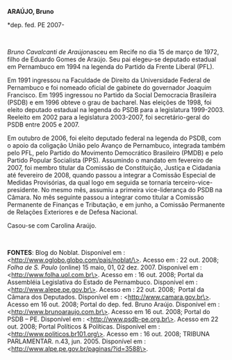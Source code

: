 **ARAÚJO, Bruno**

\*dep. fed. PE 2007-

 

*Bruno Cavalcanti de Araújo*nasceu em Recife no dia 15 de março de 1972,
filho de Eduardo Gomes de Araújo. Seu pai elegeu-se deputado estadual em
Pernambuco em 1994 na legenda do Partido da Frente Liberal (PFL).

Em 1991 ingressou na Faculdade de Direito da Universidade Federal de
Pernambuco e foi nomeado oficial de gabinete do governador Joaquim
Francisco. Em 1995 ingressou no Partido da Social Democracia Brasileira
(PSDB) e em 1996 obteve o grau de bacharel. Nas eleições de 1998, foi
eleito deputado estadual na legenda do PSDB para a legislatura
1999-2003. Reeleito em 2002 para a legislatura 2003-2007, foi
secretário-geral do PSDB entre 2005 e 2007.

Em outubro de 2006, foi eleito deputado federal na legenda do PSDB, com
o apoio da coligação União pelo Avanço de Pernambuco, integrada também
pelo PFL, pelo Partido do Movimento Democrático Brasileiro (PMDB) e pelo
Partido Popular Socialista (PPS). Assumindo o mandato em fevereiro de
2007, foi membro titular da Comissão de Constituição, Justiça e
Cidadania até fevereiro de 2008, quando passou a integrar a Comissão
Especial de Medidas Provisórias, da qual logo em seguida se tornaria
terceiro-vice-presidente. No mesmo mês, assumiu a primeira
vice-liderança do PSDB na Câmara. No mês seguinte passou a integrar como
titular a Comissão Permanente de Finanças e Tributação, e em junho, a
Comissão Permanente de Relações Exteriores e de Defesa Nacional.

Casou-se com Carolina Araújo.

 

**FONTES**: Blog do Noblat. Disponível em :
\<http://www.oglobo.globo.com/pais/noblat/\>. Acesso em : 22 out. 2008;
*Folha de S. Paulo* (online) 15 maio, 01, 02 dez. 2007. Disponível em :
\<http://www.folha.uol.com.br\>. Acesso em : 16 out. 2008; Portal da
Assembléia Legislativa do Estado de Pernambuco. Disponível em :
\<http://www.alepe.pe.gov.br\>. Acesso em : 22 out. 2008;  Portal da
Câmara dos Deputados. Disponível em : \<http://www.camara.gov.br\>.
Acesso em 16 out. 2008; Portal do dep. fed. Bruno Araújo. Disponível em
: \<http://www.brunoaraujo.com.br\>. Acesso em 16 out. 2008; Portal do
PSDB – PE. Disponível em : \<http://www.psdb-pe.org.br\>. Acesso em 22
out. 2008; Portal Políticos & Políticas. Disponível em :
\<http://www.politicos.br101.org\>. Acesso em : 16 out. 2008; TRIBUNA
PARLAMENTAR. n.43, jun. 2005. Disponível em :
\<http://www.alpe.pe.gov.br/paginas/?id=3588\>.

 

 

 

 

 
